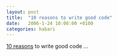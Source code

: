 ```yaml
---
layout: post
title:  "10 reasons to write good code"
date:   2006-1-24 10:00:00 +0100
categories: habari
---
```

<a title="10 reasons" href="http://www.456bereastreet.com/archive/200512/ten_reasons_to_learn_and_use_web_standards/">10 reasons</a> to write good code ...